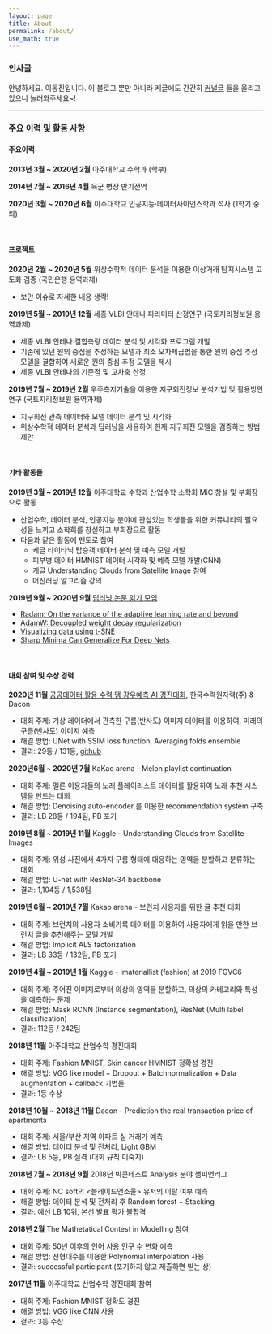 ```yaml
---
layout: page
title: About
permalink: /about/
use_math: true
---
```

### 인사글 
안녕하세요. 이동진입니다. 이 블로그 뿐만 아니라 케글에도 간간히 [커널글](https://www.kaggle.com/micajoumathematics) 들을 올리고 있으니 놀러와주세요~!<br/> 

---

### 주요 이력 및 활동 사항

#### 주요이력

**2013년 3월 ~ 2020년 2월** 아주대학교 수학과 (학부)

**2014년 7월 ~ 2016년 4월** 육군 병장 만기전역

**2020년 3월 ~ 2020년 6월** 아주대학교 인공지능·데이터사이언스학과 석사 (1학기 중퇴)

<br/>

#### 프로젝트

**2020년 2월 ~ 2020년 5월** 위상수학적 데이터 분석을 이용한 이상거래 탐지시스템 고도화 검증 (국민은행 용역과제)

- 보안 이슈로 자세한 내용 생략!

**2019년 5월 ~ 2019년 12월** 세종 VLBI 안테나 파라미터 산정연구 (국토지리정보원 용역과제)

- 세종 VLBI 안테나 결합측량 데이터 분석 및 시각화 프로그램 개발
- 기존에 있던 원의 중심을 추정하는 모델과 최소 오차제곱법을 통한 원의 중심 추정 모델을 결합하여 새로운 원의 중심 추정 모델을 제시
- 세종 VLBI 안테나의 기준점 및 교차축 산정

**2019년 7월 ~ 2019년 2월** 우주측지기술을 이용한 지구회전정보 분석기법 및 활용방안 연구 (국토지리정보원 용역과제)

- 지구회전 관측 데이터와 모델 데이터 분석 및 시각화
- 위상수학적 데이터 분석과 딥러닝을 사용하여 현재 지구회전 모델을 검증하는 방법 제안

<br/>

#### 기타 활동들

**2019년 3월 ~ 2019년 12월** 아주대학교 수학과 산업수학 소학회 MiC 창설 및 부회장으로 활동

- 산업수학, 데이터 분석, 인공지능 분야에 관심있는 학생들을 위한 커뮤니티의 필요성을 느끼고 소학회를 창설하고 부회장으로 활동
- 다음과 같은 활동에 멘토로 참여
  - 케글 타이타닉 탑승객 데이터 분석 및 예측 모델 개발
  - 피부병 데이터 HMNIST 데이터 시각화 및 예측 모델 개발(CNN)
  - 케글 Understanding Clouds from Satellite Image 참여
  - 머신러닝 알고리즘 강의

**2019년 9월 ~ 2020년 9월** [딥러닝 논문 읽기 모임](https://github.com/Lilcob/-DL_PaperReadingMeeting/blob/master/readme.md)

- [Radam: On the variance of the adaptive learning rate and beyond](https://youtu.be/_F5_hgX_lSE)
- [AdamW: Decoupled weight decay regularization](https://youtu.be/-Sd_zH_LHBo)
- [Visualizing data using t-SNE](https://youtu.be/zCYKD3YfcSM)
- [Sharp Minima Can Generalize For Deep Nets](https://youtu.be/5E9SFe5WU1s)

<br/>

#### 대회 참여 및 수상 경력

**2020년 11월** [공공데이터 활용 수력 댐 강우예측 AI 경진대회](https://dacon.io/competitions/official/235646/overview/), 한국수력원자력(주) & Dacon
- 대회 주제: 기상 레이더에서 관측한 구름(반사도) 이미지 데이터를 이용하여, 미래의 구름(반사도) 이미지 예측
- 해결 방법: UNet with SSIM loss function, Averaging folds ensemble
- 결과: 29등 / 131등, [github](https://github.com/HiddenBeginner/dacon-precipitation)

**2020년6월 ~ 2020년 7월** KaKao arena - Melon playlist continuation

- 대회 주제: 멜론 이용자들의 노래 플레이리스트 데이터를 활용하여 노래 추천 시스템을 만드는 대회  
- 해결 방법: Denoising auto-encoder 를 이용한 recommendation system 구축
- 결과: LB 28등 / 194팀, PB 포기  

**2019년 8월 ~ 2019년 11월** Kaggle - Understanding Clouds from Satellite Images

- 대회 주제: 위성 사진에서 4가지 구름 형태에 대응하는 영역을 분할하고 분류하는 대회
- 해결 방법: U-net with ResNet-34 backbone
- 결과: 1,104등 / 1,538팀

**2019년 6월  ~ 2019년 7월** Kakao arena - 브런치 사용자를 위한 글 추천 대회

- 대회 주제: 브런치의 사용자 소비기록 데이터를 이용하여 사용자에게 읽을 만한 브런치 글을 추천해주는 모델 개발
- 해결 방법: Implicit ALS factorization
- 결과: LB 33등 / 132팀, PB 포기

**2019년 4월 ~ 2019년 1월** Kaggle - Imateriallist (fashion) at 2019 FGVC6

- 대회 주제: 주어진 이미지로부터 의상의 영역을 분할하고, 의상의 카테고리와 특성을 예측하는 문제
- 해결 방법: Mask RCNN (Instance segmentation), ResNet (Multi label classification)
- 결과: 112등 / 242팀

**2018년 11월** 아주대학교 산업수학 경진대회

- 대회 주제: Fashion MNIST, Skin cancer HMNIST 정확성 경진
- 해결 방법: VGG like model + Dropout + Batchnormalization + Data augmentation + callback 기법들
- 결과: 1등 수상

**2018년 10월 ~ 2018년 11월** Dacon - Prediction the real transaction price of apartments

- 대회 주제: 서울/부산 지역 아파트 실 거래가 예측
- 해결 방법: 데이터 분석 및 전처리, Light GBM
- 결과: LB 5등, PB 실격 (대회 규칙 미숙지)

**2018년 7월 ~ 2018년 9월**  2018년 빅콘테스트 Analysis 분야 챔피언리그

- 대회 주제: NC soft의 <블레이드앤소울> 유저의 이탈 여부 예측
- 해결 방법: 데이터 분석 및 전처리 후 Random forest + Stacking
- 결과: 예선 LB 10위, 본선 발표 평가 불합격

**2018년 2월** The Mathetatical Contest in Modelling 참여

- 대회 주제: 50년 이후의 언어 사용 인구 수 변화 예측
- 해결 방법: 선형대수를 이용한 Polynomial interpolation 사용
- 결과: successful participant (포기하지 않고 제출하면 받는 상)

**2017년 11월** 아주대학교 산업수학 경진대회 참여

- 대회 주제: Fashion MNIST 정확도 경진
- 해결 방법: VGG like CNN 사용
- 결과: 3등 수상
